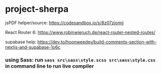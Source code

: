 # project-sherpa


jsPDF helper/source: https://codesandbox.io/s/8z07zjomjj

React Router 6: https://www.robinwieruch.de/react-router-nested-routes/

supabase help: https://dev.to/hoonweedev/build-comments-section-with-nextjs-and-supabase-1o6c

### using Sass: run `sass src\sass\style.scss src\sass\style.css` in command line to run live compiler